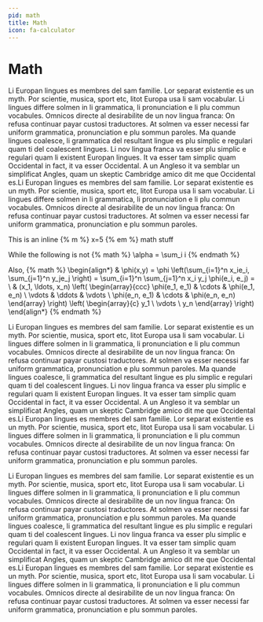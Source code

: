 ```yaml
---
pid: math
title: Math
icon: fa-calculator
---
```


# Math

Li Europan lingues es membres del sam familie. Lor separat existentie es un
myth. Por scientie, musica, sport etc, litot Europa usa li sam vocabular. Li
lingues differe solmen in li grammatica, li pronunciation e li plu commun
vocabules. Omnicos directe al desirabilite de un nov lingua franca: On refusa
continuar payar custosi traductores. At solmen va esser necessi far uniform
grammatica, pronunciation e plu sommun paroles. Ma quande lingues coalesce, li
grammatica del resultant lingue es plu simplic e regulari quam ti del
coalescent lingues. Li nov lingua franca va esser plu simplic e regulari quam
li existent Europan lingues. It va esser tam simplic quam Occidental in fact,
it va esser Occidental. A un Angleso it va semblar un simplificat Angles, quam
un skeptic Cambridge amico dit me que Occidental es.Li Europan lingues es
membres del sam familie. Lor separat existentie es un myth. Por scientie,
musica, sport etc, litot Europa usa li sam vocabular. Li lingues differe solmen
in li grammatica, li pronunciation e li plu commun vocabules. Omnicos directe
al desirabilite de un nov lingua franca: On refusa continuar payar custosi
traductores. At solmen va esser necessi far uniform grammatica, pronunciation e
plu sommun paroles.

This is an inline {% m %} x=5 {% em %} math stuff

While the following is not
{% math %}
\alpha = \sum_i i
{% endmath %}

Also,
{% math %}
\begin{align*}
  & \phi(x,y) = \phi \left(\sum_{i=1}^n x_ie_i, \sum_{j=1}^n y_je_j \right)
  = \sum_{i=1}^n \sum_{j=1}^n x_i y_j \phi(e_i, e_j) = \\
  & (x_1, \ldots, x_n) \left( \begin{array}{ccc}
      \phi(e_1, e_1) & \cdots & \phi(e_1, e_n) \\
      \vdots & \ddots & \vdots \\
      \phi(e_n, e_1) & \cdots & \phi(e_n, e_n)
    \end{array} \right)
  \left( \begin{array}{c}
      y_1 \\
      \vdots \\
      y_n
    \end{array} \right)
\end{align*}
{% endmath %}

Li Europan lingues es membres del sam familie. Lor separat existentie es un
myth. Por scientie, musica, sport etc, litot Europa usa li sam vocabular. Li
lingues differe solmen in li grammatica, li pronunciation e li plu commun
vocabules. Omnicos directe al desirabilite de un nov lingua franca: On refusa
continuar payar custosi traductores. At solmen va esser necessi far uniform
grammatica, pronunciation e plu sommun paroles. Ma quande lingues coalesce, li
grammatica del resultant lingue es plu simplic e regulari quam ti del
coalescent lingues. Li nov lingua franca va esser plu simplic e regulari quam
li existent Europan lingues. It va esser tam simplic quam Occidental in fact,
it va esser Occidental. A un Angleso it va semblar un simplificat Angles, quam
un skeptic Cambridge amico dit me que Occidental es.Li Europan lingues es
membres del sam familie. Lor separat existentie es un myth. Por scientie,
musica, sport etc, litot Europa usa li sam vocabular. Li lingues differe solmen
in li grammatica, li pronunciation e li plu commun vocabules. Omnicos directe
al desirabilite de un nov lingua franca: On refusa continuar payar custosi
traductores. At solmen va esser necessi far uniform grammatica, pronunciation e
plu sommun paroles.

Li Europan lingues es membres del sam familie. Lor separat existentie es un
myth. Por scientie, musica, sport etc, litot Europa usa li sam vocabular. Li
lingues differe solmen in li grammatica, li pronunciation e li plu commun
vocabules. Omnicos directe al desirabilite de un nov lingua franca: On refusa
continuar payar custosi traductores. At solmen va esser necessi far uniform
grammatica, pronunciation e plu sommun paroles. Ma quande lingues coalesce, li
grammatica del resultant lingue es plu simplic e regulari quam ti del
coalescent lingues. Li nov lingua franca va esser plu simplic e regulari quam
li existent Europan lingues. It va esser tam simplic quam Occidental in fact,
it va esser Occidental. A un Angleso it va semblar un simplificat Angles, quam
un skeptic Cambridge amico dit me que Occidental es.Li Europan lingues es
membres del sam familie. Lor separat existentie es un myth. Por scientie,
musica, sport etc, litot Europa usa li sam vocabular. Li lingues differe solmen
in li grammatica, li pronunciation e li plu commun vocabules. Omnicos directe
al desirabilite de un nov lingua franca: On refusa continuar payar custosi
traductores. At solmen va esser necessi far uniform grammatica, pronunciation e
plu sommun paroles.
